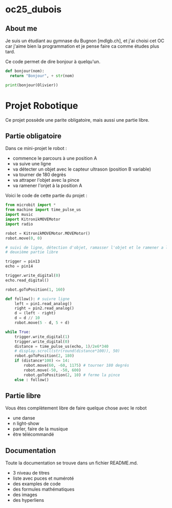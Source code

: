 # oc25_dubois

## About me
Je suis un étudiant au gymnase du Bugnon [mdlgb.ch], et j'ai choisi cet OC car j'aime bien la programmation et je pense faire ca comme études plus tard.

Ce code permet de dire bonjour à quelqu'un.

```python
def bonjour(nom):
  return "Bonjour", + str(nom)

print(bonjour(Olivier))
```

# Projet Robotique
Ce projet possède une parite obligatoire, mais aussi une partie libre.

## Partie obligatoire

Dans ce mini-projet le robot :
- commence le parcours à une position A
- va suive une ligne
- va détecter un objet avec le capteur ultrason (position B variable)
- va tourner de 180 degrès
- va attraper l'objet avec la pince
- va ramener l'onjet à la position A

Voici le code de cette partie du projet :

```python
from microbit import *
from machine import time_pulse_us
import music
import KitronikMOVEMotor
import radio

robot = KitronikMOVEMotor.MOVEMotor()
robot.move(0, 0)

# suivi de ligne, détection d'objet, ramasser l'objet et le ramener a l'origine
# deuxième partie libre

trigger = pin13
echo = pin14

trigger.write_digital(0)
echo.read_digital()

robot.goToPosition(1, 160)

def follow(): # suivre ligne
    left = pin1.read_analog()
    right = pin2.read_analog()
    d = (left - right)
    d = d // 10
    robot.move(5 - d, 5 + d)

while True:
    trigger.write_digital(1)
    trigger.write_digital(0)
    distance = time_pulse_us(echo, 1)/2e6*340
    # display.scroll(str(round(distance*100)), 50)
    robot.goToPosition(2, 180)
    if (distance*100) <= 14:
        robot.move(60, -60, 1175) # tourner 180 degrés
        robot.move(-50, -50, 600)
        robot.goToPosition(2, 10) # ferme la pince
    else : follow()

```


## Partie libre

Vous êtes complètement libre de faire quelque chose avec le robot
- une danse
- n light-show
- parler, faire de la musique
- être télécommandé

## Documentation

Toute la documentation se trouve dans un fichier README.md.

- 3 niveau de titres
- liste avec puces et numéroté
- des examples de code
- des formules mathématiques
- des images
- des hyperliens
